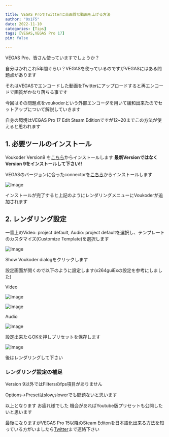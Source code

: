 ```yaml
---

title: VEGAS ProでTwitterに高画質な動画を上げる方法
author: "0x1F5"
date: 2022-11-10
categories: [Tips]
tags: [VEGAS,VEGAS Pro 17]
pin: false

---
```


VEGAS Pro、皆さん使っていますでしょうか？

自分はかれこれ5年間ぐらい？VEGASを使っているのですがVEGASにはある問題点があります

それはVEGASでエンコードした動画をTwitterにアップロードすると再エンコードで画質がかなり落ちる事です

今回はその問題点をvoukoderという外部エンコーダを用いて緩和出来たのでセットアップについて解説していきます

自身の環境はVEGAS Pro 17 Edit Steam Editionですが12~20までこの方法が使えると思われます

## 1. 必要ツールのインストール

Voukoder Version9 を[こちら](https://github.com/Vouk/voukoder/releases/tag/9)からインストールします **最新VersionではなくVersion 9をインストールして下さい!!**

VEGASのバージョンに合ったconnectorを[こちら](https://github.com/Vouk/voukoder-connectors)からインストールします

![Image](https://i.imgur.com/hjWz3ES.png)

インストールが完了すると上記のようにレンダリングメニューにVoukoderが追加されます

## 2. レンダリング設定

一番上のVideo: project default, Audio: project defaultを選択し、テンプレートのカスタマイズ(Customize Template)を選択します

![Image](https://i.imgur.com/szNJWcZ.png)

Show Voukoder dialogをクリックします

設定画面が開くので以下のように設定します(x264guiExの設定を参考にしました)

Video

![Image](https://i.imgur.com/wS69qHL.png)

![Image](https://i.imgur.com/EIJTyz3.png)

Audio

![Image](https://i.imgur.com/CuJdLvM.png)

設定出来たらOKを押しプリセットを保存します

![Image](https://i.imgur.com/0bnDFjI.png)

後はレンダリングして下さい

### レンダリング設定の補足

Version 9以外ではFiltersのfps項目がありません

Options->Presetはslow,slowerでも問題ないと思います

以上となります お疲れ様でした 機会があればYoutube版プリセットも公開したいと思います

最後になりますがVEGAS Pro 15以降のSteam Editonを日本語化出来る方法を知っている方がいましたら[Twitter](https://twitter.com/Un_Here_Na)まで連絡下さい
